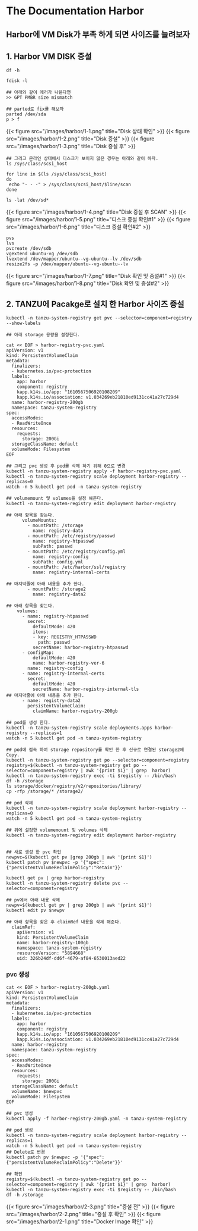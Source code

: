 # The Documentation Harbor

## Harbor에 VM Disk가 부족 하게 되면 사이즈를 늘려보자 

## 1. Harbor VM DISK 증설

```shell
df -h

fdisk -l

## 아래와 같이 에러가 나온다면
>> GPT PMBR size mismatch 

## parted로 fix를 해보자
parted /dev/sda
p > f

```
{{< figure src="/images/harbor/1-1.png" title="Disk 상태 확인" >}}
{{< figure src="/images/harbor/1-2.png" title="Disk 증설" >}}
{{< figure src="/images/harbor/1-3.png" title="Disk 증설 후" >}}

```shell
## 그리고 온라인 상태에서 디스크가 보이지 않은 경우는 아래와 같이 하자.
ls /sys/class/scsi_host

for line in $(ls /sys/class/scsi_host)
do
 echo "- - -" > /sys/class/scsi_host/$line/scan
done

ls -lat /dev/sd*
```
{{< figure src="/images/harbor/1-4.png" title="Disk 증설 후 SCAN" >}}
{{< figure src="/images/harbor/1-5.png" title="디스크 증설 확인#1" >}}
{{< figure src="/images/harbor/1-6.png" title="디스크 증설 확인#2" >}}

```shell
pvs
lvs
pvcreate /dev/sdb
vgextend ubuntu-vg /dev/sdb
lvextend /dev/mapper/ubuntu--vg-ubuntu--lv /dev/sdb
resize2fs -p /dev/mapper/ubuntu--vg-ubuntu--lv
```

{{< figure src="/images/harbor/1-7.png" title="Disk 확인 및 증설#1" >}}
{{< figure src="/images/harbor/1-8.png" title="Disk 확인 및 증설#2" >}}

## 2. TANZU에 Pacakge로 설치 한 Harbor 사이즈 증설
```shell
kubectl -n tanzu-system-registry get pvc --selector=component=registry --show-labels

## 아래 storage 용량을 설정한다.

cat << EOF > harbor-registry-pvc.yaml
apiVersion: v1
kind: PersistentVolumeClaim
metadata:
  finalizers:
  - kubernetes.io/pvc-protection
  labels:
    app: harbor
    component: registry
    kapp.k14s.io/app: "1610567506920108209"
    kapp.k14s.io/association: v1.034269eb21810ed9131cc41a27c729d4
  name: harbor-registry-200gb
  namespace: tanzu-system-registry
spec:
  accessModes:
  - ReadWriteOnce
  resources:
    requests:
      storage: 200Gi
  storageClassName: default
  volumeMode: Filesystem
EOF

## 그리고 pvc 생성 후 pod를 삭제 하기 위해 0으로 변경
kubectl -n tanzu-system-registry apply -f harbor-registry-pvc.yaml
kubectl -n tanzu-system-registry scale deployment harbor-registry --replicas=0
watch -n 5 kubectl get pod -n tanzu-system-registry
```
```shell
## volumemount 및 volumes을 설정 해준다.
kubectl -n tanzu-system-registry edit deployment harbor-registry

## 아래 항목을 찾는다.
      volumeMounts:
        - mountPath: /storage
          name: registry-data
        - mountPath: /etc/registry/passwd
          name: registry-htpasswd
          subPath: passwd
        - mountPath: /etc/registry/config.yml
          name: registry-config
          subPath: config.yml
        - mountPath: /etc/harbor/ssl/registry
          name: registry-internal-certs

## 마지막줄에 아래 내용을 추가 한다.
        - mountPath: /storage2
          name: registry-data2

## 아래 항목을 찾는다.
    volumes:
      - name: registry-htpasswd
        secret:
          defaultMode: 420
          items:
          - key: REGISTRY_HTPASSWD
            path: passwd
          secretName: harbor-registry-htpasswd
      - configMap:
          defaultMode: 420
          name: harbor-registry-ver-6
        name: registry-config
      - name: registry-internal-certs
        secret:
          defaultMode: 420
          secretName: harbor-registry-internal-tls
## 마지막줄에 아래 내용을 추가 한다.
      - name: registry-data2
        persistentVolumeClaim:
          claimName: harbor-registry-200gb

## pod를 생성 한다.
kubectl -n tanzu-system-registry scale deployments.apps harbor-registry --replicas=1
watch -n 5 kubectl get pod -n tanzu-system-registry

## pod에 접속 하여 storage repository를 확인 한 후 신규로 연결된 storage2에 Copy.
kubectl -n tanzu-system-registry get po --selector=component=registry
registry=$(kubectl -n tanzu-system-registry get po --selector=component=registry | awk '{print $1}' | grep  harbor)
kubectl -n tanzu-system-registry exec -ti $registry -- /bin/bash
df -h /storage
ls storage/docker/registry/v2/repositories/library/
cp -rfp /storage/* /storage2/

## pod 삭제
kubectl -n tanzu-system-registry scale deployment harbor-registry --replicas=0
watch -n 5 kubectl get pod -n tanzu-system-registry

## 위에 설정한 volumemount 및 volumes 삭제
kubectl -n tanzu-system-registry edit deployment harbor-registry


## 새로 생성 한 pvc 확인
newpvc=$(kubectl get pv |grep 200gb | awk '{print $1}')
kubectl patch pv $newpvc -p '{"spec":{"persistentVolumeReclaimPolicy":"Retain"}}'

kubectl get pv | grep harbor-registry
kubectl -n tanzu-system-registry delete pvc --selector=component=registry

## pv에서 아래 내용 삭제
newpv=$(kubectl get pv | grep 200gb | awk '{print $1}')
kubectl edit pv $newpv

## 아래 항목을 찾은 후 claimRef 내용을 삭제 해준다.
  claimRef:
    apiVersion: v1
    kind: PersistentVolumeClaim
    name: harbor-registry-100gb
    namespace: tanzu-system-registry
    resourceVersion: "5894668"
    uid: 326b24df-dd6f-4679-af84-6530013aed22
```

### pvc 생성
```shell
cat << EOF > harbor-registry-200gb.yaml
apiVersion: v1
kind: PersistentVolumeClaim
metadata:
  finalizers:
  - kubernetes.io/pvc-protection
  labels:
    app: harbor
    component: registry
    kapp.k14s.io/app: "1610567506920108209"
    kapp.k14s.io/association: v1.034269eb21810ed9131cc41a27c729d4
  name: harbor-registry
  namespace: tanzu-system-registry
spec:
  accessModes:
  - ReadWriteOnce
  resources:
    requests:
      storage: 200Gi
  storageClassName: default
  volumeName: $newpvc
  volumeMode: Filesystem
EOF

## pvc 생성
kubectl apply -f harbor-registry-200gb.yaml -n tanzu-system-registry

## pod 생성
kubectl -n tanzu-system-registry scale deployment harbor-registry --replicas=1
watch -n 5 kubectl get pod -n tanzu-system-registry
## Delete로 변경
kubectl patch pv $newpvc -p '{"spec":{"persistentVolumeReclaimPolicy":"Delete"}}'

## 확인
registry=$(kubectl -n tanzu-system-registry get po --selector=component=registry | awk '{print $1}' | grep  harbor)
kubectl -n tanzu-system-registry exec -ti $registry -- /bin/bash
df -h /storage
```
{{< figure src="/images/harbor/2-3.png" title="증설 전" >}}
{{< figure src="/images/harbor/2-2.png" title="증설 후 확인" >}}
{{< figure src="/images/harbor/2-1.png" title="Docker Image 확인" >}}
